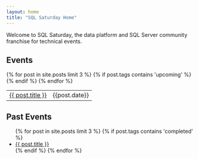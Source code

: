 ```yaml
---
layout: home
title: "SQL Saturday Home"
---
```

Welcome to SQL Saturday, the data platform and SQL Server community franchise for technical events.

## Events
<table>
  {% for post in site.posts limit 3 %}
   {% if post.tags contains 'upcoming' %}
    <tr>
      <td><a href="{{ post.url }}">{{ post.title }}</a>
      </td>
      <td>{{post.date}}</td>
    </tr>
   {% endif %}
  {% endfor %}
</table>

## Past Events

<ul>
  {% for post in site.posts limit 3 %}
   {% if post.tags contains 'completed' %}
    <li>
      <a href="{{ post.url }}">{{ post.title }}</a>
    </li>
   {% endif %}
  {% endfor %}
</ul>
